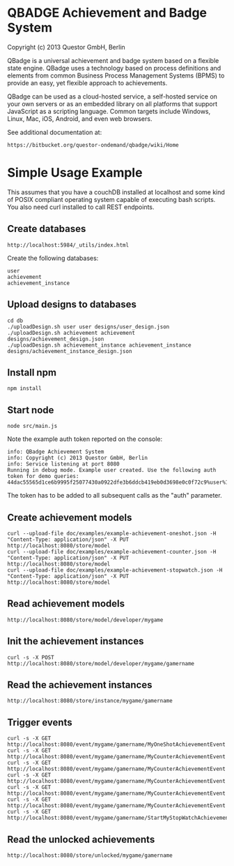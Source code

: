 # QBADGE Achievement and Badge System

Copyright (c) 2013 Questor GmbH, Berlin

QBadge is a universal achievement and badge system based on a flexible state engine. QBadge uses a technology based on process definitions and elements from common Business Process Management Systems (BPMS) to provide an easy, yet flexible approach to achievements.

QBadge can be used as a cloud-hosted service, a self-hosted service on your own servers or as an embedded library on all platforms that support JavaScript as a scripting language. Common targets include Windows, Linux, Mac, iOS, Android, and even web browsers.

See additional documentation at:

    https://bitbucket.org/questor-ondemand/qbadge/wiki/Home

# Simple Usage Example

This assumes that you have a couchDB installed at localhost and some kind of POSIX compliant operating
system capable of executing bash scripts. You also need curl installed to call REST endpoints.

## Create databases

    http://localhost:5984/_utils/index.html

Create the following databases:

    user
    achievement
    achievement_instance

## Upload designs to databases

    cd db
    ./uploadDesign.sh user user designs/user_design.json
    ./uploadDesign.sh achievement achievement designs/achievement_design.json
    ./uploadDesign.sh achievement_instance achievement_instance designs/achievement_instance_design.json

## Install npm

    npm install

## Start node

    node src/main.js

Note the example auth token reported on the console:

    info: QBadge Achievement System
    info: Copyright (c) 2013 Questor GmbH, Berlin
    info: Service listening at port 8080
    Running in debug mode. Example user created. Use the following auth token for demo queries:
    44dac55565d1ce6b9995f25077430a0922dfe3b6ddcb419eb0d3698e0c0f72c9%user%1368318150709%1234567890

The token has to be added to all subsequent calls as the "auth" parameter.

## Create achievement models

    curl --upload-file doc/examples/example-achievement-oneshot.json -H "Content-Type: application/json" -X PUT http://localhost:8080/store/model
    curl --upload-file doc/examples/example-achievement-counter.json -H "Content-Type: application/json" -X PUT http://localhost:8080/store/model
    curl --upload-file doc/examples/example-achievement-stopwatch.json -H "Content-Type: application/json" -X PUT http://localhost:8080/store/model

## Read achievement models

    http://localhost:8080/store/model/developer/mygame

## Init the achievement instances

    curl -s -X POST http://localhost:8080/store/model/developer/mygame/gamername

## Read the achievement instances

    http://localhost:8080/store/instance/mygame/gamername

## Trigger events

    curl -s -X GET http://localhost:8080/event/mygame/gamername/MyOneShotAchievementEvent
    curl -s -X GET http://localhost:8080/event/mygame/gamername/MyCounterAchievementEvent
    curl -s -X GET http://localhost:8080/event/mygame/gamername/MyCounterAchievementEvent
    curl -s -X GET http://localhost:8080/event/mygame/gamername/MyCounterAchievementEvent
    curl -s -X GET http://localhost:8080/event/mygame/gamername/MyCounterAchievementEvent
    curl -s -X GET http://localhost:8080/event/mygame/gamername/MyCounterAchievementEvent
    curl -s -X GET http://localhost:8080/event/mygame/gamername/StartMyStopWatchAchievementEvent

## Read the unlocked achievements

    http://localhost:8080/store/unlocked/mygame/gamername
